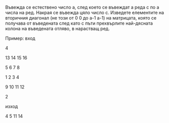 Въвежда се естествено число а, след което се въвеждат а реда с по а числа на ред.
Накрая се въвежда цяло число с. Изведете елементите на вторичния диагонал (не този от 0 0 до а-1 а-1) на матрицата,
която се получава от въведената след като с пъти прехвърлите най-дясната колона на въведената отляво, в нарастващ ред.

Пример:
вход

4

13 14 15 16

5 6 7 8

1 2 3 4

9 10 11 12

2

изход

4 5 11 14

